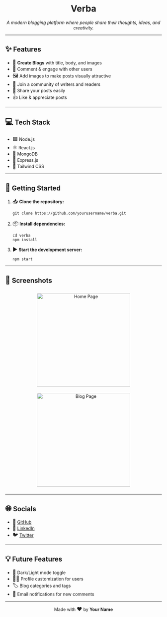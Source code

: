 <h1 align="center">Verba</h1>

<p align="center">
    <em>A modern blogging platform where people share their thoughts, ideas, and creativity.</em>
</p>

<hr>

## <span style="font-size:1.2em;">✨</span> Features

<ul>
  <li><span style="font-size:1.2em;">📝</span> <strong>Create Blogs</strong> with title, body, and images</li>
  <li><span style="font-size:1.2em;">💬</span> Comment & engage with other users</li>
  <li><span style="font-size:1.2em;">🖼️</span> Add images to make posts visually attractive</li>
  <li><span style="font-size:1.2em;">👥</span> Join a community of writers and readers</li>
  <li><span style="font-size:1.2em;">🔗</span> Share your posts easily</li>
  <li><span style="font-size:1.2em;">👍</span> Like & appreciate posts</li>
</ul>

<hr>

## <span style="font-size:1.2em;">💻</span> Tech Stack

<ul>
  <li><span style="font-size:1.2em;">🟩</span> Node.js</li>
  <li><span style="font-size:1.2em;">⚛️</span> React.js</li>
  <li><span style="font-size:1.2em;">🍃</span> MongoDB</li>
  <li><span style="font-size:1.2em;">🚂</span> Express.js</li>
  <li><span style="font-size:1.2em;">🎨</span> Tailwind CSS</li>
</ul>

<hr>

## <span style="font-size:1.2em;">🚀</span> Getting Started

<ol>
  <li>
    <span style="font-size:1.2em;">📥</span> <strong>Clone the repository:</strong>
    <pre><code>git clone https://github.com/yourusername/verba.git</code></pre>
  </li>
  <li>
    <span style="font-size:1.2em;">📦</span> <strong>Install dependencies:</strong>
    <pre><code>cd verba
npm install</code></pre>
  </li>
  <li>
    <span style="font-size:1.2em;">▶️</span> <strong>Start the development server:</strong>
    <pre><code>npm start</code></pre>
  </li>
</ol>

<hr>

## <span style="font-size:1.2em;">📸</span> Screenshots

<p align="center">
    <img src="screenshots/home.png" alt="Home Page" width="300" style="margin:10px;">
    <img src="screenshots/blog.png" alt="Blog Page" width="300" style="margin:10px;">
</p>

<hr>

## <span style="font-size:1.2em;">🌐</span> Socials

<ul>
  <li><span style="font-size:1.2em;">🐙</span> <a href="https://github.com/yourusername">GitHub</a></li>
  <li><span style="font-size:1.2em;">💼</span> <a href="https://www.linkedin.com/in/yourusername/">LinkedIn</a></li>
  <li><span style="font-size:1.2em;">🐦</span> <a href="https://twitter.com/yourusername">Twitter</a></li>
</ul>

<hr>

## <span style="font-size:1.2em;">💡</span> Future Features

<ul>
  <li><span style="font-size:1.2em;">🌙</span> Dark/Light mode toggle</li>
  <li><span style="font-size:1.2em;">🧑‍🎨</span> Profile customization for users</li>
  <li><span style="font-size:1.2em;">🏷️</span> Blog categories and tags</li>
  <li><span style="font-size:1.2em;">📧</span> Email notifications for new comments</li>
</ul>

<hr>

<p align="center">
    Made with <span style="font-size:1.2em;">❤️</span> by <strong>Your Name</strong>
</p>